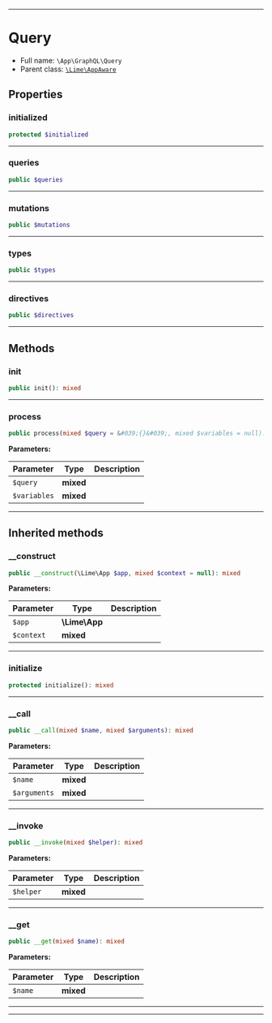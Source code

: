 ***

# Query





* Full name: `\App\GraphQL\Query`
* Parent class: [`\Lime\AppAware`](../../Lime/AppAware.md)



## Properties


### initialized



```php
protected $initialized
```






***

### queries



```php
public $queries
```






***

### mutations



```php
public $mutations
```






***

### types



```php
public $types
```






***

### directives



```php
public $directives
```






***

## Methods


### init



```php
public init(): mixed
```











***

### process



```php
public process(mixed $query = &#039;{}&#039;, mixed $variables = null): mixed
```








**Parameters:**

| Parameter | Type | Description |
|-----------|------|-------------|
| `$query` | **mixed** |  |
| `$variables` | **mixed** |  |




***


## Inherited methods


### __construct



```php
public __construct(\Lime\App $app, mixed $context = null): mixed
```








**Parameters:**

| Parameter | Type | Description |
|-----------|------|-------------|
| `$app` | **\Lime\App** |  |
| `$context` | **mixed** |  |




***

### initialize



```php
protected initialize(): mixed
```











***

### __call



```php
public __call(mixed $name, mixed $arguments): mixed
```








**Parameters:**

| Parameter | Type | Description |
|-----------|------|-------------|
| `$name` | **mixed** |  |
| `$arguments` | **mixed** |  |




***

### __invoke



```php
public __invoke(mixed $helper): mixed
```








**Parameters:**

| Parameter | Type | Description |
|-----------|------|-------------|
| `$helper` | **mixed** |  |




***

### __get



```php
public __get(mixed $name): mixed
```








**Parameters:**

| Parameter | Type | Description |
|-----------|------|-------------|
| `$name` | **mixed** |  |




***


***

